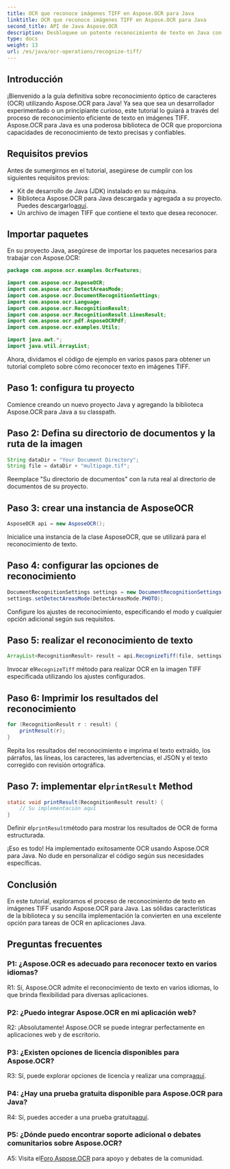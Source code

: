 ```yaml
---
title: OCR que reconoce imágenes TIFF en Aspose.OCR para Java
linktitle: OCR que reconoce imágenes TIFF en Aspose.OCR para Java
second_title: API de Java Aspose.OCR
description: Desbloquee un potente reconocimiento de texto en Java con Aspose.OCR. Reconozca texto sin esfuerzo en imágenes TIFF. Descárguelo ahora para disfrutar de una experiencia de OCR perfecta.
type: docs
weight: 13
url: /es/java/ocr-operations/recognize-tiff/
---
```

## Introducción

¡Bienvenido a la guía definitiva sobre reconocimiento óptico de caracteres (OCR) utilizando Aspose.OCR para Java! Ya sea que sea un desarrollador experimentado o un principiante curioso, este tutorial lo guiará a través del proceso de reconocimiento eficiente de texto en imágenes TIFF. Aspose.OCR para Java es una poderosa biblioteca de OCR que proporciona capacidades de reconocimiento de texto precisas y confiables.

## Requisitos previos

Antes de sumergirnos en el tutorial, asegúrese de cumplir con los siguientes requisitos previos:

- Kit de desarrollo de Java (JDK) instalado en su máquina.
-  Biblioteca Aspose.OCR para Java descargada y agregada a su proyecto. Puedes descargarlo[aquí](https://releases.aspose.com/ocr/java/).
- Un archivo de imagen TIFF que contiene el texto que desea reconocer.

## Importar paquetes

En su proyecto Java, asegúrese de importar los paquetes necesarios para trabajar con Aspose.OCR:

```java
package com.aspose.ocr.examples.OcrFeatures;

import com.aspose.ocr.AsposeOCR;
import com.aspose.ocr.DetectAreasMode;
import com.aspose.ocr.DocumentRecognitionSettings;
import com.aspose.ocr.Language;
import com.aspose.ocr.RecognitionResult;
import com.aspose.ocr.RecognitionResult.LinesResult;
import com.aspose.ocr.pdf.AsposeOCRPdf;
import com.aspose.ocr.examples.Utils;

import java.awt.*;
import java.util.ArrayList;
```

Ahora, dividamos el código de ejemplo en varios pasos para obtener un tutorial completo sobre cómo reconocer texto en imágenes TIFF.

## Paso 1: configura tu proyecto

Comience creando un nuevo proyecto Java y agregando la biblioteca Aspose.OCR para Java a su classpath.

## Paso 2: Defina su directorio de documentos y la ruta de la imagen

```java
String dataDir = "Your Document Directory";
String file = dataDir + "multipage.tif";
```

Reemplace "Su directorio de documentos" con la ruta real al directorio de documentos de su proyecto.

## Paso 3: crear una instancia de AsposeOCR

```java
AsposeOCR api = new AsposeOCR();
```

Inicialice una instancia de la clase AsposeOCR, que se utilizará para el reconocimiento de texto.

## Paso 4: configurar las opciones de reconocimiento

```java
DocumentRecognitionSettings settings = new DocumentRecognitionSettings(2);
settings.setDetectAreasMode(DetectAreasMode.PHOTO);
```

Configure los ajustes de reconocimiento, especificando el modo y cualquier opción adicional según sus requisitos.

## Paso 5: realizar el reconocimiento de texto

```java
ArrayList<RecognitionResult> result = api.RecognizeTiff(file, settings);
```

 Invocar el`RecognizeTiff` método para realizar OCR en la imagen TIFF especificada utilizando los ajustes configurados.

## Paso 6: Imprimir los resultados del reconocimiento

```java
for (RecognitionResult r : result) {
    printResult(r);
}
```

Repita los resultados del reconocimiento e imprima el texto extraído, los párrafos, las líneas, los caracteres, las advertencias, el JSON y el texto corregido con revisión ortográfica.

##  Paso 7: implementar el`printResult` Method

```java
static void printResult(RecognitionResult result) {
    // Su implementación aquí
}
```

 Definir el`printResult`método para mostrar los resultados de OCR de forma estructurada.

¡Eso es todo! Ha implementado exitosamente OCR usando Aspose.OCR para Java. No dude en personalizar el código según sus necesidades específicas.

## Conclusión

En este tutorial, exploramos el proceso de reconocimiento de texto en imágenes TIFF usando Aspose.OCR para Java. Las sólidas características de la biblioteca y su sencilla implementación la convierten en una excelente opción para tareas de OCR en aplicaciones Java.

## Preguntas frecuentes

### P1: ¿Aspose.OCR es adecuado para reconocer texto en varios idiomas?

R1: Sí, Aspose.OCR admite el reconocimiento de texto en varios idiomas, lo que brinda flexibilidad para diversas aplicaciones.

### P2: ¿Puedo integrar Aspose.OCR en mi aplicación web?

R2: ¡Absolutamente! Aspose.OCR se puede integrar perfectamente en aplicaciones web y de escritorio.

### P3: ¿Existen opciones de licencia disponibles para Aspose.OCR?

 R3: Sí, puede explorar opciones de licencia y realizar una compra[aquí](https://purchase.aspose.com/buy).

### P4: ¿Hay una prueba gratuita disponible para Aspose.OCR para Java?

R4: Sí, puedes acceder a una prueba gratuita[aquí](https://releases.aspose.com/).

### P5: ¿Dónde puedo encontrar soporte adicional o debates comunitarios sobre Aspose.OCR?

 A5: Visita el[Foro Aspose.OCR](https://forum.aspose.com/c/ocr/16) para apoyo y debates de la comunidad.